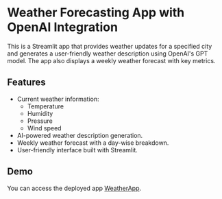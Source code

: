 # Weather Forecasting App with OpenAI Integration

This is a Streamlit app that provides weather updates for a specified city and generates a user-friendly weather description using OpenAI's GPT model. The app also displays a weekly weather forecast with key metrics.

## Features

- Current weather information:
  - Temperature
  - Humidity
  - Pressure
  - Wind speed
- AI-powered weather description generation.
- Weekly weather forecast with a day-wise breakdown.
- User-friendly interface built with Streamlit.

## Demo

You can access the deployed app [WeatherApp](https://weather-app-jjagqxo9i7swhf9ttfrufg.streamlit.app/).
